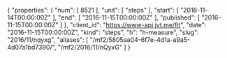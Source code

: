 {
  "properties": {
    "num": [
      8521
    ],
    "unit": [
      "steps"
    ],
    "start": [
      "2016-11-14T00:00:00Z"
    ],
    "end": [
      "2016-11-15T00:00:00Z"
    ],
    "published": [
      "2016-11-15T00:00:00Z"
    ]
  },
  "client_id": "https://www-api.jvt.me/fit",
  "date": "2016-11-15T00:00:00Z",
  "kind": "steps",
  "h": "h-measure",
  "slug": "2016/11/nqyxg",
  "aliases": [
    "/mf2/5805aa04-6f7e-4d1a-a9a5-4d07a1bd7390/",
    "/mf2/2016/11/nQyxG"
  ]
}
